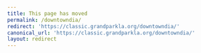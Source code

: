 ```yaml
---
title: This page has moved
permalink: /downtowndia/
redirect: 'https://classic.grandparkla.org/downtowndia/'
canonical_url: 'https://classic.grandparkla.org/downtowndia/'
layout: redirect
---
```

